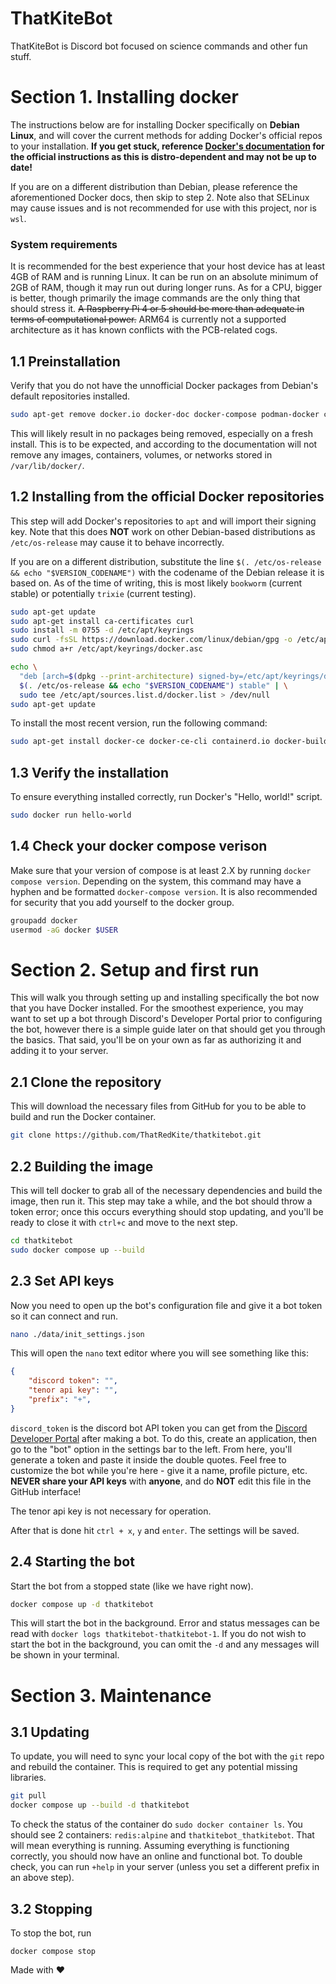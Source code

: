 # ThatKiteBot
ThatKiteBot is Discord bot focused on science commands and other fun stuff. 

# Section 1. Installing docker
The instructions below are for installing Docker specifically on **Debian Linux**, and will cover the current methods for adding Docker's official repos to your installation. **If you get stuck, reference [Docker's documentation](https://docs.docker.com/engine/install/) for the official instructions as this is distro-dependent and may not be up to date!**

If you are on a different distribution than Debian, please reference the aforementioned Docker docs, then skip to step 2. Note also that SELinux may cause issues and is not recommended for use with this project, nor is `wsl`.

### System requirements

It is recommended for the best experience that your host device has at least 4GB of RAM and is running Linux. It can be run on an absolute minimum of 2GB of RAM, though it may run out during longer runs. As for a CPU, bigger is better, though primarily the image commands are the only thing that should stress it. ~~A Raspberry Pi 4 or 5 should be more than adequate in terms of computational power.~~ ARM64 is currently not a supported architecture as it has known conflicts with the PCB-related cogs.

## 1.1 Preinstallation
Verify that you do not have the unnofficial Docker packages from Debian's default repositories installed.
```sh
sudo apt-get remove docker.io docker-doc docker-compose podman-docker containerd runc
```
This will likely result in no packages being removed, especially on a fresh install. This is to be expected, and according to the documentation will not remove any images, containers, volumes, or networks stored in `/var/lib/docker/`.

## 1.2 Installing from the official Docker repositories
This step will add Docker's repositories to `apt` and will import their signing key. Note that this does **NOT** work on other Debian-based distributions as `/etc/os-release` may cause it to behave incorrectly. 

If you are on a different distribution, substitute the line `$(. /etc/os-release && echo "$VERSION_CODENAME")` with the codename of the Debian release it is based on. As of the time of writing, this is most likely `bookworm` (current stable) or potentially `trixie` (current testing).
```sh
sudo apt-get update
sudo apt-get install ca-certificates curl
sudo install -m 0755 -d /etc/apt/keyrings
sudo curl -fsSL https://download.docker.com/linux/debian/gpg -o /etc/apt/keyrings/docker.asc
sudo chmod a+r /etc/apt/keyrings/docker.asc

echo \
  "deb [arch=$(dpkg --print-architecture) signed-by=/etc/apt/keyrings/docker.asc] https://download.docker.com/linux/debian \
  $(. /etc/os-release && echo "$VERSION_CODENAME") stable" | \
  sudo tee /etc/apt/sources.list.d/docker.list > /dev/null
sudo apt-get update
```
To install the most recent version, run the following command:
```sh
sudo apt-get install docker-ce docker-ce-cli containerd.io docker-buildx-plugin docker-compose-plugin
```

## 1.3 Verify the installation
To ensure everything installed correctly, run Docker's "Hello, world!" script.
```sh
sudo docker run hello-world
```

## 1.4 Check your docker compose verison
Make sure that your version of compose is at least 2.X by running `docker compose version`. Depending on the system, this command may have a hyphen and be formatted `docker-compose version`. It is also recommended for security that you add yourself to the docker group.
```sh
groupadd docker
usermod -aG docker $USER
```

# Section 2. Setup and first run

This will walk you through setting up and installing specifically the bot now that you have Docker installed. For the smoothest experience, you may want to set up a bot through Discord's Developer Portal prior to configuring the bot, however there is a simple guide later on that should get you through the basics. That said, you'll be on your own as far as authorizing it and adding it to your server.

## 2.1 Clone the repository
This will download the necessary files from GitHub for you to be able to build and run the Docker container.
```sh
git clone https://github.com/ThatRedKite/thatkitebot.git
```

## 2.2 Building the image
This will tell docker to grab all of the necessary dependencies and build the image, then run it. This step may take a while, and the bot should throw a token error; once this occurs everything should stop updating, and you'll be ready to close it with `ctrl+c` and move to the next step.
```sh
cd thatkitebot
sudo docker compose up --build
```

## 2.3 Set API keys
Now you need to open up the bot's configuration file and give it a bot token so it can connect and run.
```sh
nano ./data/init_settings.json 
```
This will open the `nano` text editor where you will see something like this:
```json
{
    "discord token": "",
    "tenor api key": "",
    "prefix": "+",
}
```
`discord_token` is the discord bot API token you can get from the [Discord Developer Portal](https://discord.com/developers/) after making a bot. To do this, create an application, then go to the "bot" option in the settings bar to the left. From here, you'll generate a token and paste it inside the double quotes. Feel free to customize the bot while you're here - give it a name, profile picture, etc. **NEVER share your API keys** with **anyone**, and do **NOT** edit this file in the GitHub interface!

The tenor api key is not necessary for operation.

After that is done hit `ctrl + x`, `y` and `enter`. The settings will be saved.

## 2.4 Starting the bot 
Start the bot from a stopped state (like we have right now).
```sh
docker compose up -d thatkitebot
```
This will start the bot in the background. Error and status messages can be read with `docker logs thatkitebot-thatkitebot-1`. If you do not wish to start the bot in the background, you can omit the `-d` and any messages will be shown in your terminal.

# Section 3. Maintenance

## 3.1 Updating
To update, you will need to sync your local copy of the bot with the `git` repo and rebuild the container. This is required to get any potential missing libraries.
```sh
git pull
docker compose up --build -d thatkitebot
```

To check the status of the container do `sudo docker container ls`. You should see 2 containers: `redis:alpine` and `thatkitebot_thatkitebot`. That will mean everything is running. Assuming everything is functioning correctly, you should now have an online and functional bot. To double check, you can run `+help` in your server (unless you set a different prefix in an above step).
## 3.2 Stopping
To stop the bot, run
```
docker compose stop
```

Made with ❤️
